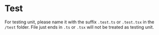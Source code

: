 Test
====

For testing unit, please name it with the suffix `.test.ts` or `.test.tsx` in the `/test` folder.
File just ends in `.ts` or `.tsx` will not be treated as testing unit.